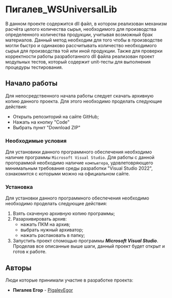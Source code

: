 # Пигалев_WSUniversalLib
В данном проекте содержится dll файл, в котором реализован механизм расчёта целого количества сырья, необходимого для производства определенного  количества продукции, учитывая возможный брак материалов. Данный метод необходим для того чтобы в производстве могли быстро и одинаково рассчитывать количество необходимого сырья для производства той или иной продукции. Также для проверки корректности работы разработанного dll файла реализован проект модульных тестов, который содержит unit-тесты для выполнения процедуры тестирования.
## Начало работы
Для непосредственного начала работы следует скачать архивную копию данного проекта. Для этого необходимо проделать следующие действия:
+ Открыть репозиторий на сайте GitHub;
+ Нажать на кнопку "Code"
+ Выбрать пункт "Download ZIP"
### Необходимые условия
Для установики данного программного обеспечения необходимо наличие программы ```Microsoft Visual Studio```.
Для работы с данной прогораммой необходимо наличие ```компьютера```, удовлетовряющего минимальным требования среды разработки "Visual Studio 2022", ознакомится с которыми можно на официальном сайте.
### Установка
Для установки данного программного обеспечения необходимо необходимо проделать следующие действия:
1. Взять скаченую архивную копию программы;
2. Разархивировать архив:
   + нажать ПКМ на архив;
   + выбрать нужный архиватор;
   + нажать распаковать в папку;
3. Запустить проект спомощью программы ***Microsoft Visual Studio***.
Проделав все описанные выше шаги, данный проект будет открыт и готов к работе.
## Авторы
Люди которые принимали участие в разработке проекта:
* **Пигалев Егор** - [PigalevEgor](https://github.com/EgorPigalev)
